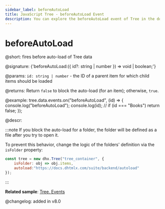 ```yaml
---
sidebar_label: beforeAutoLoad
title: JavaScript Tree - beforeAutoLoad Event 
description: You can explore the beforeAutoLoad event of Tree in the documentation of the DHTMLX JavaScript UI library. Browse developer guides and API reference, try out code examples and live demos, and download a free 30-day evaluation version of DHTMLX Suite 7.
---
```


# beforeAutoLoad

@short: fires before auto-load of Tree data

@signature: {'beforeAutoLoad:({ id?: string | number }) => void | boolean;'}

@params:
`id: string | number` - the ID of a parent item for which child items should be loaded

@returns:
Return `false` to block the auto-load (for an item); otherwise, `true`.

@example:
tree.data.events.on("beforeAutoLoad", (id) => {
	console.log("beforeAutoLoad");
	console.log(id);
	// if (id === "Books") return false;
});

@descr:

:::note
If you block the auto-load for a folder, the folder will be defined as a file after you try to open it.

To prevent this behavior, change the logic of the folders' definition via the `isFolder` property:

~~~js {2}
const tree = new dhx.Tree("tree_container", {
    isFolder: obj => obj.items,
	autoload:"https://docs.dhtmlx.com/suite/backend/autoload"
});
~~~
:::

**Related sample**: [Tree. Events](https://snippet.dhtmlx.com/vux1ye9g)

@changelog: added in v8.0
